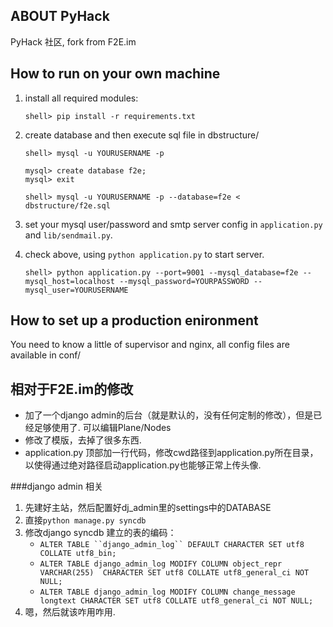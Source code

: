 ## ABOUT PyHack

PyHack 社区, fork from F2E.im

## How to run on your own machine

1. install all required modules:

    ```
    shell> pip install -r requirements.txt
    ```

2. create database and then execute sql file in dbstructure/

    ```
    shell> mysql -u YOURUSERNAME -p

    mysql> create database f2e;
    mysql> exit

    shell> mysql -u YOURUSERNAME -p --database=f2e < dbstructure/f2e.sql
    ```

3. set your mysql user/password and smtp server config in `application.py` and `lib/sendmail.py`.
4. check above, using ``python application.py`` to start server.

    ```
    shell> python application.py --port=9001 --mysql_database=f2e --mysql_host=localhost --mysql_password=YOURPASSWORD --mysql_user=YOURUSERNAME
    ```

## How to set up a production enironment

You need to know a little of supervisor and nginx, all config files are available in conf/

## 相对于F2E.im的修改

- 加了一个django admin的后台（就是默认的，没有任何定制的修改），但是已经足够使用了. 可以编辑Plane/Nodes
- 修改了模版，去掉了很多东西.
- application.py 顶部加一行代码，修改cwd路径到application.py所在目录，以使得通过绝对路径启动application.py也能够正常上传头像.

###django admin 相关

1. 先建好主站，然后配置好dj_admin里的settings中的DATABASE
2. 直接`python manage.py syncdb`
3. 修改django syncdb 建立的表的编码：
    - `ALTER TABLE ``django_admin_log`` DEFAULT CHARACTER SET utf8 COLLATE utf8_bin;`
    - `ALTER TABLE django_admin_log MODIFY COLUMN object_repr VARCHAR(255)  CHARACTER SET utf8 COLLATE utf8_general_ci NOT NULL;`
    - `ALTER TABLE django_admin_log MODIFY COLUMN change_message longtext CHARACTER SET utf8 COLLATE utf8_general_ci NOT NULL;`
4. 嗯，然后就该咋用咋用.
